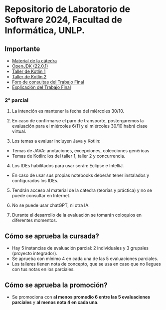 # Repositorio de Laboratorio de Software 2024, Facultad de Informática, UNLP.

## Importante

-   [Material de la cátedra](https://catedras.linti.unlp.edu.ar/course/view.php?id=1247)
-   [OpenJDK (22.0.1)](https://jdk.java.net/archive/)
-   [Taller de Kotlin 1](https://sites.google.com/view/clauq/home)
-   [Taller de Kotlin 2](https://sites.google.com/view/kotlin-taller2/inicio)
-   [Foro de consultas del Trabajo Final](https://catedras.linti.unlp.edu.ar/mod/forum/view.php?id=41535)
-   [Explicación del Trabajo Final](https://catedras.linti.unlp.edu.ar/mod/bigbluebuttonbn/bbb_view.php?action=play&bn=2278&rid=2762&rtype=presentation)

### 2° parcial

1. La intención es mantener la fecha del miércoles 30/10.

2. En caso de confirmarse el paro de transporte, postergaremos la evaluación para el miércoles 6/11 y el miércoles 30/10 habrá clase virtual.

3. Los temas a evaluar incluyen Java y Kotlin:

-   Temas de JAVA: anotaciones, excepciones, colecciones genéricas
-   Temas de Kotlin: los del taller 1, taller 2 y concurrencia.

4. Los IDEs habilitados para usar serán: Eclipse e IntelliJ.

-   En caso de usar sus propias notebooks deberán tener instalados y configurados los IDEs.

5. Tendrán acceso al material de la cátedra (teorías y práctica) y no se puede consultar en Internet.

6. No se puede usar chatGPT, ni otra IA.

7. Durante el desarrollo de la evaluación se tomarán coloquios en diferentes momentos.

## Cómo se aprueba la cursada?

-   Hay 5 instancias de evaluación parcial: 2 individuales y 3 grupales (proyecto integrador).
-   Se aprueba con mínimo 4 en cada una de las 5 evaluaciones parciales.
-   Los talleres tienen nota de concepto, que se usa en caso que no llegues con tus notas en los parciales.

## Cómo se aprueba la promoción?

-   Se promociona con **al menos promedio 6 entre las 5 evaluaciones parciales** y **al menos nota 4 en cada una**.
